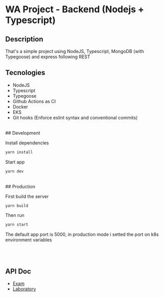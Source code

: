 # WA Project - Backend (Nodejs + Typescript)

## Description

That's a simple project using NodeJS, Typescript, MongoDB (with Typegoose) and express following REST

## Tecnologies

- NodeJS
- Typescript
- Typegoose
- Github Actions as CI
- Docker
- EKS
- Git hooks (Enforce eslint syntax and conventional commits)

<br>
## Development

Install dependencies

```bash
yarn install
```

Start app

```bash
yarn dev
```

<br>
## Production

First build the server

```bash
yarn build
```

Then run

```bash
yarn start
```

The default app port is 5000, in production mode i setted the port on k8s environment variables

<br><br>

## API Doc

- [Exam](./src/service/exam/README.md)
- [Laboratory](./src/service/laboratory/README.md)
